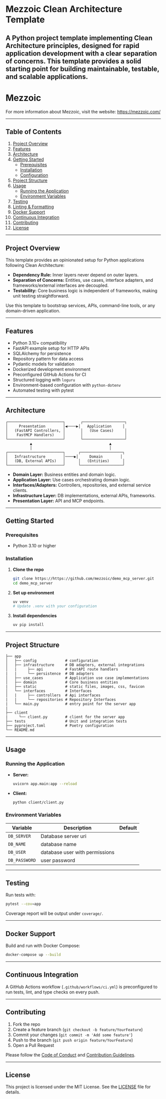 # Mezzoic Clean Architecture Template

A Python project template implementing Clean Architecture principles, designed for rapid application development with a clear separation of concerns. This template provides a solid starting point for building maintainable, testable, and scalable applications.
---

# Mezzoic
For more information about Mezzoic, visit the website: https://mezzoic.com/

---

## Table of Contents

1. [Project Overview](#project-overview)
2. [Features](#features)
3. [Architecture](#architecture)
4. [Getting Started](#getting-started)
   - [Prerequisites](#prerequisites)
   - [Installation](#installation)
   - [Configuration](#configuration)
5. [Project Structure](#project-structure)
6. [Usage](#usage)
   - [Running the Application](#running-the-application)
   - [Environment Variables](#environment-variables)
7. [Testing](#testing)
8. [Linting & Formatting](#linting--formatting)
9. [Docker Support](#docker-support)
10. [Continuous Integration](#continuous-integration)
11. [Contributing](#contributing)
12. [License](#license)

---

## Project Overview

This template provides an opinionated setup for Python applications following Clean Architecture:

- **Dependency Rule:** Inner layers never depend on outer layers.
- **Separation of Concerns:** Entities, use cases, interface adapters, and frameworks/external interfaces are decoupled.
- **Testability:** Core business logic is independent of frameworks, making unit testing straightforward.

Use this template to bootstrap services, APIs, command-line tools, or any domain-driven application.

---

## Features

- Python 3.10+ compatibility
- FastAPI example setup for HTTP APIs
- SQLAlchemy for persistence
- Repository pattern for data access
- Pydantic models for validation
- Dockerized development environment
- Preconfigured GitHub Actions for CI
- Structured logging with `loguru`
- Environment-based configuration with `python-dotenv`
- Automated testing with pytest

---

## Architecture

```
┌─────────────────────────┐       ┌───────────────────┐
│     Presentation        │◀────▶│   Application     │
│   (FastAPI Controllers, │       │   (Use Cases)     │
│    FastMCP Handlers)    │       │                   │
└─────────────────────────┘       └───────────────────┘
           ▲                                   ▲
           │                                   │
┌─────────────────────────┐      ┌───────────────────┐
│   Infrastructure        │────▶│     Domain        │
│   (DB, External APIs)   │      │   (Entities)      │
└─────────────────────────┘      └───────────────────┘
```

- **Domain Layer:** Business entities and domain logic.
- **Application Layer:** Use cases orchestrating domain logic.
- **Interfaces/Adapters:** Controllers, repositories, and external service clients.
- **Infrastructure Layer:** DB implementations, external APIs, frameworks.
- **Presentation Layer:** API and MCP endpoints.
---

## Getting Started

### Prerequisites

- Python 3.10 or higher

### Installation

1. **Clone the repo**

   ```bash
   git clone https://https://github.com/mezzoic/demo_mcp_server.git
   cd demo_mcp_server
   ```

2. **Set up environment**

   ```bash
   uv venv
   # Update .venv with your configuration
   ```

3. **Install dependencies**

   ```bash
   uv pip install      
   ```

---

## Project Structure

```
├── app
│   ├── config             # configuration
│   ├── infrastructure     # DB adapters, external integrations
│   |     ├── api          # FastAPI route handlers
|   |     └── persistence  # DB adapters
│   ├── use_cases          # Application use case implementations
│   ├── domain             # Core business entities
|   ├── static             # static files, images, css, favicon
│   └── interfaces         # Interfaces
│   |     ├── controllers  # Api interfaces
|   |     └── repositories # Repository Interfaces
|   └── main.py            # entry point for the server app
|   
├── client
|     └── client.py        # client for the server app
├── tests                  # Unit and integration tests
├── pyproject.toml         # Poetry configuration
└── README.md
```

---

## Usage

### Running the Application

- **Server:**
  ```bash
  uvicorn app.main:app --reload
  ```

- **Client:**
  ```bash
  python client/client.py

  ```

### Environment Variables

| Variable       | Description                       | Default |
| -------------- | --------------------------------- | ------- |
| `DB_SERVER`    | Database server uri               |         |
| `DB_NAME`      | database name                     |         |  
| `DB_USER`      | database user with permissions    |         |
| `DB_PASSWORD`  | user password                     |         |
---

## Testing

Run tests with:

```bash
pytest --cov=app
```

Coverage report will be output under `coverage/`.

---


## Docker Support

Build and run with Docker Compose:

```bash
docker-compose up --build
```

---

## Continuous Integration

A GitHub Actions workflow (`.github/workflows/ci.yml`) is preconfigured to run tests, lint, and type checks on every push.

---

## Contributing

1. Fork the repo
2. Create a feature branch (`git checkout -b feature/YourFeature`)
3. Commit your changes (`git commit -m 'Add some feature'`)
4. Push to the branch (`git push origin feature/YourFeature`)
5. Open a Pull Request

Please follow the [Code of Conduct](CODE_OF_CONDUCT.md) and [Contribution Guidelines](CONTRIBUTING.md).

---

## License

This project is licensed under the MIT License. See the [LICENSE](LICENSE) file for details.


